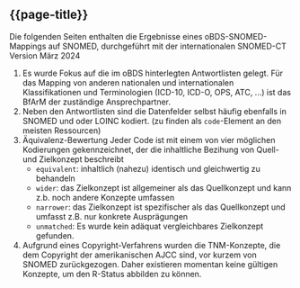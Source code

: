 ## {{page-title}}

Die folgenden Seiten enthalten die Ergebnisse eines oBDS-SNOMED-Mappings auf SNOMED, durchgeführt mit der internationalen SNOMED-CT Version März 2024


1. Es wurde Fokus auf die im oBDS hinterlegten Antwortlisten gelegt. Für das Mapping von anderen nationalen und internationalen Klassifikationen und Terminologien (ICD-10, ICD-O, OPS, ATC, ...) ist das BfArM der zuständige Ansprechpartner. 
1. Neben den Antwortlisten sind die Datenfelder selbst häufig ebenfalls in SNOMED und oder LOINC kodiert. (zu finden als `code`-Element an den meisten Ressourcen)
1. Äquivalenz-Bewertung
Jeder Code ist mit einem von vier möglichen Kodierungen gekennzeichnet, der die inhaltliche Bezihung von Quell- und Zielkonzept beschreibt
    - `equivalent`: inhaltlich (nahezu) identisch und gleichwertig zu behandeln
    - `wider`: das  Zielkonzept ist allgemeiner als das Quellkonzept und kann z.b. noch andere Konzepte umfassen
    - `narrower`: das Zielkonzept ist spezifischer als das Quellkonzept und umfasst z.B. nur konkrete Ausprägungen
    - `unmatched`: Es wurde kein adäquat vergleichbares Zielkonzept gefunden. 
1. Aufgrund eines Copyright-Verfahrens wurden die TNM-Konzepte, die dem Copyright der  amerikanischen AJCC sind, vor kurzem von SNOMED zurückgezogen. Daher existieren momentan keine gültigen Konzepte, um den R-Status abbilden zu können. 